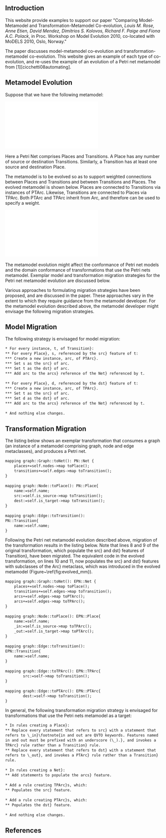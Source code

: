 ## Introduction

This website provide examples to support our paper "Comparing Model-Metamodel and Transformation-Metamodel Co-evolution, *Louis M. Rose, Anne Etien, David Mendez, Dimitrios S. Kolovos, Richard F. Paige and Fiona A.C. Polack*, in Proc. Workshop on Model Evolution 2010, co-located with MoDELS 2010, Oslo, Norway."

The paper discusses model-metamodel co-evolution and transformation-metamodel co-evolution. This website gives an example of each type of co-evolution, and re-uses the example of an evolution of a Petri net metamodel from [1][cicchetti08automating]. 

## Metamodel Evolution

Suppose that we have the following metamodel:

![Original Petri nets metamodel](before.pdf)

Here a Petri Net comprises Places and Transitions. A Place has any number of source or destination Transitions. Similarly, a Transition has at least one source and destination Place. 

The metamodel is to be evolved so as to support weighted connections between Places and Transitions and between Transitions and Places. The evolved metamodel is shown below. Places are connected to Transitions via instances of PTArc. Likewise, Transitions are connected to Places via TPArc. Both PTArc and TPArc inherit from Arc, and therefore can be used to specify a weight.

![Evolved Petri nets metamodel](after.pdf)

The metamodel evolution might affect the conformance of Petri net models and the domain conformance of transformations that use the Petri nets metamodel. Exemplar model and transformation migration strategies for the Petri net metamodel evolution are discussed below.

Various approaches to formulating migration strategies have been proposed, and are discussed in the paper. These approaches vary in the extent to which they require guidance from the metamodel developer. For the metamodel evolution described above, the metamodel developer might envisage the following migration strategies.


## Model Migration
The following strategy is envisaged for model migration:

	* For every instance, t, of Transition}: 
	** For every Place}, s, referenced by the src} feature of t: 
	*** Create a new instance, arc, of PTArc}. 
	*** Set s as the src} of arc. 
	*** Set t as the dst} of arc. 
	*** Add arc to the arcs} reference of the Net} referenced by t.
	
	** For every Place}, d, referenced by the dst} feature of t: 
	*** Create a new instance, arc, of TPArc}. 
	*** Set t as the src} of arc. 
	*** Set d as the dst} of arc. 
	*** Add arc to the arcs} reference of the Net} referenced by t.
	
	* And nothing else changes.


## Transformation Migration
The listing below shows an exemplar transformation that consumes a graph (an instance of a metamodel comprising graph, node and edge metaclasses), and produces a Petri net.

    mapping graph::Graph::toNet(): PN::Net {
    	places+=self.nodes->map toPlace();
    	transitions+=self.edges->map toTransition();	
    }

    mapping graph::Node::toPlace(): PN::Place{
    	name:=self.name;
    	src:=self.is_source->map toTransition();
    	dest:=self.is_target->map toTransition();
    }

    mapping graph::Edge::toTransition(): 
    PN::Transition{
    	name:=self.name;
    }

Following the Petri net metamodel evolution described above, migration of the transformation results in the listing below. Note that lines 8 and 9 of the original transformation, which populate the src} and dst} features of Transition}, have been migrated. The equivalent code in the evolved transformation, on lines 10 and 11, now populates the src} and dst} features with subclasses of the Arc} metaclass, which was introduced in the evolved metamodel (Figure~\ref{fig:evolved_mm}).

    mapping graph::Graph::toNet(): EPN::Net {
    	places+=self.nodes->map toPlace();
    	transitions+=self.edges->map toTransition();
    	arcs+=self.edges->map toPTArc();
    	arcs+=self.edges->map toTPArc();
    }

    mapping graph::Node::toPlace(): EPN::Place{
    	name:=self.name;
    	_in:=self.is_source->map toTPArc();
    	_out:=self.is_target->map toPTArc();
    }

    mapping graph::Edge::toTransition():
    EPN::Transition{
    	name:=self.name;
    }

    mapping graph::Edge::toTPArc(): EPN::TPArc{
            src:=self->map toTransition();
    }

    mapping graph::Edge::toPTArc(): EPN::PTArc{
            dest:=self->map toTransition();
    }


In general, the following transformation migration strategy is envisaged for transformations that use the Petri nets metamodel as a target:

	* In rules creating a Place}: 
	** Replace every statement that refers to src} with a statement that refers to \_in}\footnote{in and out are QVTO keywords. Features named in and out must be prefixed with an underscore (\_).}, and invokes a TPArc} rule rather than a Transition} rule.
	** Replace every statement that refers to dst} with a statement that refers to \_out}, and invokes a PTArc} rule rather than a Transition} rule.
	
	* In rules creating a Net}: 
	** Add statements to populate the arcs} feature.
	
	* Add a rule creating TPArc}s, which:
	** Populates the src} feature. 
	
	* Add a rule creating PTArc}s, which:
	** Populates the dst} feature.

	* And nothing else changes.
	
## References

[1]: http://dx.doi.org/10.1109/EDOC.2008.44  "A. Cicchetti, D. DiRuscio, R. Eramo, and A.Pierantonio. Automating co-evolution in MDE. In Proc. EDOC, 2008."
[2]: http://dx.doi.org/10.1007/978-3-642-02674-4_4  "K. Garces, F. Jouault, P. Cointe, and J. Bezivin. Managing model adaptation by precise detection of metamodel changes. In Proc. ECMDA-FA, 2009."
[3]: http://dx.doi.org/10.1007/978-3-642-13688-7_13  " L.M. Rose, D.S. Kolovos, R.F. Paige, and F.A.C. Polack. Model migration with Epsilon Flock. In Proc. ICMT, 2010."
[4]: http://dx.doi.org/10.1007/978-3-540-73589-2_28  "G. Wachsmuth, Metamodel Adaptation and Model Co-adaptation. In Proc. ECOOP, 2007"